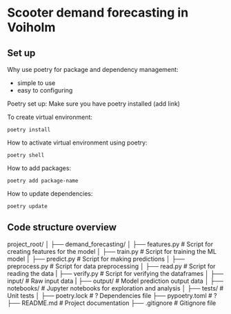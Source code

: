 # Scooter demand forecasting in Voiholm

## Set up
Why use poetry for package and dependency management:
- simple to use
- easy to configuring

Poetry set up: 
Make sure you have poetry installed (add link)

To create virtual environment:
```
poetry install
```

How to activate virtual environment using poetry:
```
poetry shell
```

How to add packages:
```
poetry add package-name
```

How to update dependencies: 
```
poetry update 
```

## Code structure overview

project_root/
│
├── demand_forecasting/
│   ├── features.py       # Script for creating features for the model
│   ├── train.py          # Script for training the ML model
│   ├── predict.py        # Script for making predictions
│   ├── preprocess.py     # Script for data preprocessing
│   ├── read.py           # Script for reading the data
|   ├── verify.py         # Script for verifying the dataframes
│
├── input/                # Raw input data
|
├── output/               # Model prediction output data
│
├── notebooks/            # Jupyter notebooks for exploration and analysis
│
├── tests/                 # Unit tests
│
├── poetry.lock            # ? Dependencies file
├── pypoetry.toml          # ? 
├── README.md              # Project documentation
├── .gitignore             # Gitignore file